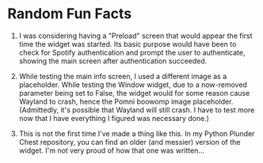 # Random Fun Facts

1. I was considering having a "Preload" screen that would appear the first time the widget was started. Its basic purpose would have been to check for Spotify authentication and prompt the user to authenticate, showing the main screen after authentication succeeded.

2. While testing the main info screen, I used a different image as a placeholder. While testing the Window widget, due to a now-removed parameter being set to False, the widget would for some reason cause Wayland to crash, hence the Pomni boowomp image placeholder. (Admittedly, it's possible that Wayland will still crash. I have to test more now that I have everything I figured was necessary done.)

3. This is not the first time I've made a thing like this. In my Python Plunder Chest repository, you can find an older (and messier) version of the widget. I'm not very proud of how that one was written...